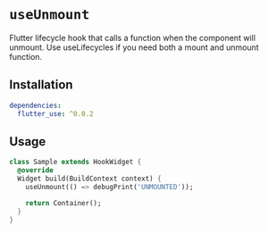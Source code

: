 # `useUnmount`

Flutter lifecycle hook that calls a function when the component will unmount. Use useLifecycles if you need both a mount and unmount function.

## Installation

```yaml
dependencies:
  flutter_use: ^0.0.2
```

## Usage

```dart
class Sample extends HookWidget {
  @override
  Widget build(BuildContext context) {
    useUnmount(() => debugPrint('UNMOUNTED'));

    return Container();
  }
}
```
